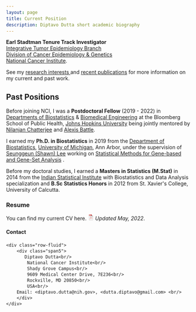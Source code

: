 ```yaml
---
layout: page
title: Current Position
description: Diptavo Dutta short academic biography
---
```




**Earl Stadtman Tenure Track Investigator** <br/>
[Integrative Tumor Epidemiology Branch](https://dceg.cancer.gov/about/organization/tdrp/iteb) <br/>
[Division of Cancer Epidemiology & Genetics](https://dceg.cancer.gov/) <br/> 
[National Cancer Institute](https://www.cancer.gov/).

<p align="justify">

See my <a href="https://diptavo.github.io/pages/research.html">research interests </a> and <a href="https://diptavo.github.io/pages/pubs.html">recent publications</a> for more information on my current and past work.


</p>

<p></p>
<p></p>
<p></p>

## Past Positions

<p align="justify">

Before joining NCI, I was a <b>Postdoctoral Fellow</b> (2019 - 2022) in <a href="https://www.jhsph.edu/departments/biostatistics/">Departments of Biostatistics</a> & <a href="https://www.bme.jhu.edu/">Biomedical Engineering</a> at the Bloomberg School of Public Health, <a href="https://www.jhu.edu/">Johns Hopkins University</a> being jointly mentored by <a href="https://www.jhsph.edu/faculty/directory/profile/1826/nilanjan-chatterjee">Nilanjan Chatterjee</a>  and <a href="https://www.bme.jhu.edu/people/faculty/alexis-battle">Alexis Battle</a>. 

</p>

<p></p>
<p></p>
<p></p>

<p align="justify">

I earned my <b>Ph.D. in Biostatistics</b> in 2019 from the <a href="https://sph.umich.edu/biostat/">Department of Biostatistics</a>, <a href="https://umich.edu/">University of Michigan</a>, Ann Arbor, under the supervision of <a href="https://sph.umich.edu/faculty-profiles/lee-seunggeun.html">Seunggeun (Shawn) Lee</a> working on <a href="https://diptavo.github.io/pages/pubs.html#dissertation">Statistical Methods for Gene-based and Gene-Set Analysis</a> . 

</p>


<p align="justify">

Before my doctoral studies, I earned a <b>Masters in Statistics (M.Stat)</b> in 2014 from the <a href="https://www.isical.ac.in/">Indian Statistical Institute</a> with Biostatistics and Data Analysis specialization and <b>B.Sc Statistics Honors</b> in 2012 from St. Xavier's College, University of Calcutta.
</p>

<p></p>

### Resume

You can find my current CV here. [![pdf](icons16/pdf-icon.png)](CV_DD.pdf) *Updated May, 2022*.


<div class="container">
<h4><a name="Contact"></a>Contact</h4>

    <div class="row-fluid">
        <div class="span5">
           Diptavo Dutta<br/>
            National Cancer Institute<br/>
            Shady Grove Campus<br/>
            9609 Medical Center Drive, 7E236<br/>
            Rockville, MD 20850<br/>
            USA<br/>
	    Email: <diptavo.dutta@nih.gov>, <dutta.diptavo@gmail.com> <br/>
        </div>
    </div>
</div>
